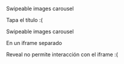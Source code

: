 


Swipeable images carousel

Tapa el título :(


Swipeable images carousel

En un iframe separado

Reveal no permite interacción con el iframe :(

